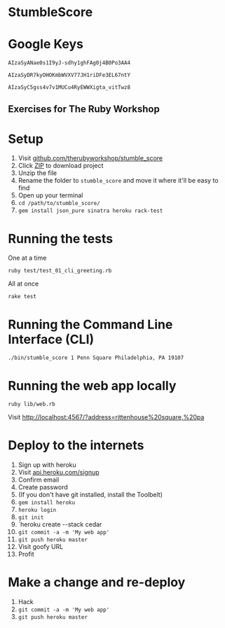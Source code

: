 StumbleScore
============

Google Keys
===========

    AIzaSyANae0s1I9yJ-sdhy1ghFAg0j4B0Po3AA4

    AIzaSyDR7kyOHOKmbWVXV77JH1riDFe3EL67ntY

    AIzaSyC5gss4v7v1MUCu4RyEWWXigta_vitTwz8


Exercises for The Ruby Workshop
-------------------------------

# Setup

1. Visit [github.com/therubyworkshop/stumble_score](http://github.com/therubyworkshop/stumble_score)
2. Click [ZIP](https://github.com/therubyworkshop/stumble_score/zipball/master) to download project
3. Unzip the file
4. Rename the folder to `stumble_score` and move it where it'll be easy to find
5. Open up your terminal
6. `cd /path/to/stumble_score/`
7. `gem install json_pure sinatra heroku rack-test`

# Running the tests

One at a time

    ruby test/test_01_cli_greeting.rb

All at once

    rake test

# Running the Command Line Interface (CLI)

    ./bin/stumble_score 1 Penn Square Philadelphia, PA 19107

# Running the web app locally

    ruby lib/web.rb

Visit [http://localhost:4567/?address=rittenhouse%20square,%20pa](http://localhost:4567/?address=rittenhouse%20square,%20pa)

# Deploy to the internets

1. Sign up with heroku
2. Visit [api.heroku.com/signup](https://api.heroku.com/signup)
3. Confirm email
4. Create password
5. (If you don't have git installed, install the Toolbelt)
6. `gem install heroku`
7. `heroku login`
8. `git init`
9. `heroku create --stack cedar
10. `git commit -a -m 'My web app'`
11. `git push heroku master`
12. Visit goofy URL
13. Profit

# Make a change and re-deploy

1. Hack
2. `git commit -a -m 'My web app'`
3. `git push heroku master`
